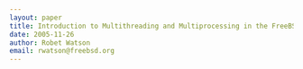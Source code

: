 ```yaml
---
layout: paper
title: Introduction to Multithreading and Multiprocessing in the FreeBSD SMPng Network Stack
date: 2005-11-26
author: Robet Watson
email: rwatson@freebsd.org
---
```


